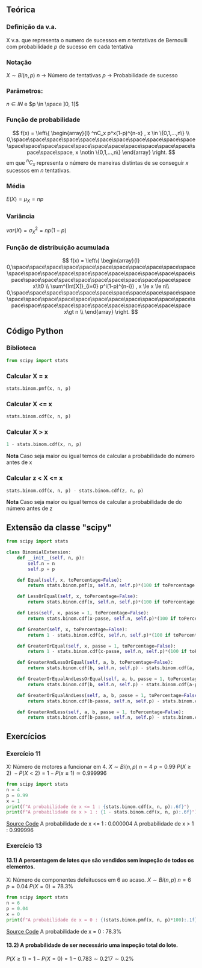 ```table-of-contents
```
## Teórica

### Definição da v.a.
X v.a. que representa o numero de sucessos em $n$ tentativas de Bernoulli com probabilidade $p$ de sucesso em cada tentativa
### Notação
$X \sim Bi(n, p)$ 
$n$ -> Número de tentativas
$p$ -> Probabilidade de sucesso
### Parâmetros:
$n \in IN$ e $p \in \space ]0, 1[$
### Função de probabilidade
$$
f(x) = 
\left\{
\begin{array}{l}
 ^nC_x p^x(1-p)^{n-x} , x \in \{0,1,...,n\} \\
0,\space\space\space\space\space\space\space\space\space\space\space\space\space\space\space\space\space\space\space\space\space\space\space\space\space, x \notin \{0,1,...,n\}
\end{array} 
\right.
$$
em que $^nC_x$ representa o número de maneiras distintas de se conseguir $x$ sucessos em $n$ tentativas.
### Média
$E(X) = \mu_X = np$
### Variância
$var(X) = \sigma^2_X = np(1-p)$
### Função de distribuição acumulada
$$
f(x) = 
\left\{
\begin{array}{l}
0,\space\space\space\space\space\space\space\space\space\space\space\space\space\space\space\space\space\space\space\space\space\space\space\space\space\space\space\space\space\space\space\space\space x\lt0 \\
 \sum^{Int[X]}_{i=0} p^i(1-p)^{n-i}) , x \le x \le n\\
0,\space\space\space\space\space\space\space\space\space\space\space\space\space\space\space\space\space\space\space\space\space\space\space\space\space\space\space\space\space\space\space\space\space x\gt n \\
\end{array} 
\right.
$$

## Código Python
### Biblioteca 
``` python
from scipy import stats
```
### Calcular X = x
```python
stats.binom.pmf(x, n, p)
```
### Calcular X <= x
```python
stats.binom.cdf(x, n, p)
```
### Calcular X > x
```python
1 - stats.binom.cdf(x, n, p)
```
**Nota**
	Caso seja maior ou igual temos de calcular a probabilidade do número antes de x
### Calcular z < X <= x
```python
stats.binom.cdf(x, n, p) - stats.binom.cdf(z, n, p)
```
**Nota**
	Caso seja maior ou igual temos de calcular a probabilidade de do número antes de z

## Extensão da classe "scipy"

```python
from scipy import stats

class BinomialExtension:
    def __init__(self, n, p):
        self.n = n
        self.p = p

    def Equal(self, x, toPercentage=False):
        return stats.binom.pmf(x, self.n, self.p)*(100 if toPercentage else 1)

    def LessOrEqual(self, x, toPercentage=False):
        return stats.binom.cdf(x, self.n, self.p)*(100 if toPercentage else 1)

    def Less(self, x, passe = 1, toPercentage=False):
        return stats.binom.cdf(x-passe, self.n, self.p)*(100 if toPercentage else 1)

    def Greater(self, x, toPercentage=False):
        return 1 - stats.binom.cdf(x, self.n, self.p)*(100 if toPercentage else 1)

    def GreaterOrEqual(self, x, passe = 1, toPercentage=False):
        return 1 - stats.binom.cdf(x-passe, self.n, self.p)*(100 if toPercentage else 1)

    def GreaterAndLessOrEqual(self, a, b, toPercentage=False):
        return stats.binom.cdf(b, self.n, self.p) - stats.binom.cdf(a, self.n, self.p)*(100 if toPercentage else 1)

    def GreaterOrEqualAndLessOrEqual(self, a, b, passe = 1, toPercentage=False):
        return stats.binom.cdf(b, self.n, self.p) - stats.binom.cdf(a-passe, self.n, self.p)*(100 if toPercentage else 1)

    def GreaterOrEqualAndLess(self, a, b, passe = 1, toPercentage=False):
        return stats.binom.cdf(b-passe, self.n, self.p) - stats.binom.cdf(a, self.n, self.p)*(100 if toPercentage else 1)

    def GreaterAndLess(self, a, b, passe = 1, toPercentage=False):
        return stats.binom.cdf(b-passe, self.n, self.p) - stats.binom.cdf(a-passe, self.n, self.p)*(100 if toPercentage else 1)
```
## Exercícios

### Exercício 11

X: Número de motores a funcionar em 4.
$X \sim Bi(n,p)$
$n = 4$
$p = 0.99$
$P(X  \ge 2) \ - P(X \lt 2) = 1- P(x \le 1) \simeq 0.999996$

``` python
from scipy import stats
n = 4
p = 0.99
x = 1
print(f"A probabilidade de x <= 1 : {stats.binom.cdf(x, n, p):.6f}")
print(f"A probabilidade de x > 1 : {1 - stats.binom.cdf(x, n, p):.6f}")
```
[Source Code](Capítulo%203/src/Exercicio_11.py)
	A probabilidade de x <= 1 : 0.000004
	A probabilidade de x > 1 : 0.999996

### Exercício 13

#### 13.1) A percentagem de lotes que são vendidos sem inspeção de todos os elementos.

X: Número de componentes defeituosos em 6 ao acaso.
$X \sim Bi(n,p)$
$n = 6$
$p = 0.04$
$P(X = 0) = 78.3\%$

``` python
from scipy import stats
n = 6
p = 0.04
x = 0
print(f"A probabilidade de x = 0 : {(stats.binom.pmf(x, n, p)*100):.1f}%")
```
[Source Code](Capítulo%203/src/Exercicio_13.py)
	A probabilidade de x = 0 : 78.3%
#### 13.2) A probabilidade de ser necessário uma inspeção total do lote.

$P(X \ge 1) = 1 - P(X = 0) = 1 - 0.783 \sim 0.217 \sim 0.2\%$